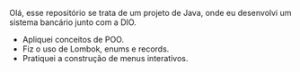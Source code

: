 Olá, esse repositório se trata de um projeto de Java, onde eu desenvolvi um sistema bancário junto com a DIO.
*  Apliquei conceitos de POO.
*  Fiz o uso de Lombok, enums e records.
*  Pratiquei a construção de menus interativos.
